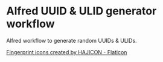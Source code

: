 # Alfred UUID & ULID generator workflow

Alfred workflow to generate random UUIDs & ULIDs.


<a href="https://www.flaticon.com/free-icons/fingerprint" title="fingerprint icons">Fingerprint icons created by HAJICON - Flaticon</a>